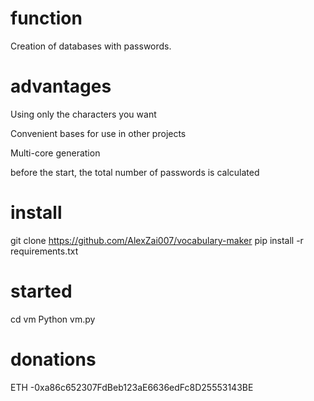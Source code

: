 # function
Creation of databases with passwords.

# advantages

Using only the characters you want

Convenient bases for use in other projects

Multi-core generation

before the start, the total number of passwords is calculated

# install
git clone https://github.com/AlexZai007/vocabulary-maker
pip install -r requirements.txt

# started
cd vm
Python vm.py

# donations
ETH -0xa86c652307FdBeb123aE6636edFc8D25553143BE
